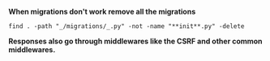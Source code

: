 **When migrations don't work remove all the migrations**

```
find . -path "_/migrations/_.py" -not -name "**init**.py" -delete
```

**Responses also go through middlewares like the CSRF and other common middlewares.**
